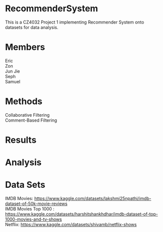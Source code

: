 # RecommenderSystem

This is a CZ4032 Project 1 implementing Recommender System onto datasets for data analysis.

# Members

Eric <br/>
Zon <br/>
Jun Jie <br/>
Seph <br/>
Samuel <br/>

# Methods

Collaborative Filtering <br/>
Comment-Based Filtering

# Results

# Analysis 

# Data Sets 

IMDB Movies: https://www.kaggle.com/datasets/lakshmi25npathi/imdb-dataset-of-50k-movie-reviews <br/>
IMDB Movies Top 1000 : https://www.kaggle.com/datasets/harshitshankhdhar/imdb-dataset-of-top-1000-movies-and-tv-shows <br/>
Netflix: https://www.kaggle.com/datasets/shivamb/netflix-shows 

